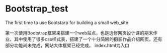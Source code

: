 # Bootstrap_test
The first time to use Bootstarp for building a small web_site

第一次使用Bootstrap框架来搭建一个web站点，也是选修网页设计课的期末作业，其中使用了很多css样式表，搭建了一个十分简陋的摄影作品介绍网页，还有部分功能尚未完成，网站大体框架已经完成。
index.html为入口
